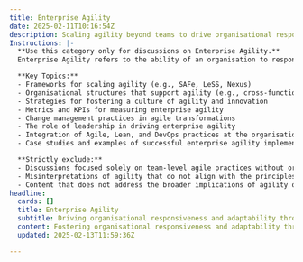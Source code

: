 ```yaml
---
title: Enterprise Agility
date: 2025-02-11T10:16:54Z
description: Scaling agility beyond teams to drive organisational responsiveness and adaptability.
Instructions: |-
  **Use this category only for discussions on Enterprise Agility.**  
  Enterprise Agility refers to the ability of an organisation to respond swiftly and effectively to changes in the market and environment, extending agile principles beyond individual teams to the entire organisation. This category focuses on fostering a culture of adaptability, collaboration, and continuous improvement across all levels of the organisation.

  **Key Topics:**
  - Frameworks for scaling agility (e.g., SAFe, LeSS, Nexus)
  - Organisational structures that support agility (e.g., cross-functional teams, agile leadership)
  - Strategies for fostering a culture of agility and innovation
  - Metrics and KPIs for measuring enterprise agility
  - Change management practices in agile transformations
  - The role of leadership in driving enterprise agility
  - Integration of Agile, Lean, and DevOps practices at the organisational level
  - Case studies and examples of successful enterprise agility implementations

  **Strictly exclude:**
  - Discussions focused solely on team-level agile practices without organisational context
  - Misinterpretations of agility that do not align with the principles of responsiveness and adaptability
  - Content that does not address the broader implications of agility on organisational performance and culture
headline:
  cards: []
  title: Enterprise Agility
  subtitle: Driving organisational responsiveness and adaptability through effective frameworks and practices for holistic transformation.
  content: Fostering organisational responsiveness and adaptability through frameworks and practices that enhance collaboration, optimise workflows, and promote continuous improvement. Posts should explore topics such as systems thinking, value stream mapping, team dynamics, performance metrics, and the integration of feedback loops for sustained transformation.
  updated: 2025-02-13T11:59:36Z

---
```


